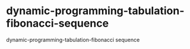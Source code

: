 # dynamic-programming-tabulation-fibonacci-sequence
dynamic-programming-tabulation-fibonacci sequence
